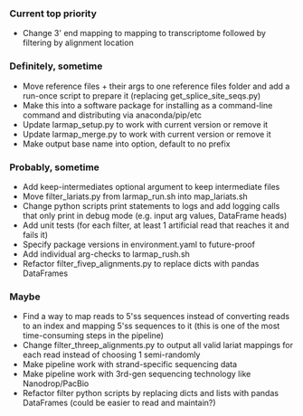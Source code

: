 ### Current top priority
- Change 3' end mapping to mapping to transcriptome followed by filtering by alignment location

### Definitely, sometime
- Move reference files + their args to one reference files folder and add a run-once script to prepare it (replacing get_splice_site_seqs.py)
- Make this into a software package for installing as a command-line command and distributing via anaconda/pip/etc
- Update larmap_setup.py to work with current version or remove it
- Update larmap_merge.py to work with current version or remove it
- Make output base name into option, default to no prefix

### Probably, sometime
- Add keep-intermediates optional argument to keep intermediate files
- Move filter_lariats.py from larmap_run.sh into map_lariats.sh
- Change python scripts print statements to logs and add logging calls that only print in debug mode (e.g. input arg values, DataFrame heads)
- Add unit tests (for each filter, at least 1 artificial read that reaches it and fails it)
- Specify package versions in environment.yaml to future-proof 
- Add individual arg-checks to larmap_rush.sh
- Refactor filter_fivep_alignments.py to replace dicts with pandas DataFrames

### Maybe
- Find a way to map reads to 5'ss sequences instead of converting reads to an index and mapping 5'ss sequences to it (this is one of the most time-consuming steps in the pipeline)
- Change filter_threep_alignments.py to output all valid lariat mappings for each read instead of choosing 1 semi-randomly
- Make pipeline work with strand-specific sequencing data 
- Make pipeline work with 3rd-gen sequencing technology like Nanodrop/PacBio
- Refactor filter python scripts by replacing dicts and lists with pandas DataFrames (could be easier to read and maintain?)